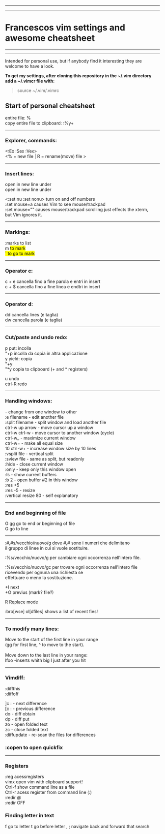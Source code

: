 ---------------------------------------------------------------------------
---------------------------------------------------------------------------

# Francescos vim settings and awesome cheatsheet 

---------------------------------------------------------------------------
---------------------------------------------------------------------------

Intended for personal use, but if anybody find it interesting they are welcome
to have a look.

__To get my settings, after cloning this repository in the ~/.vim directory add a ~/.vimcr file with:__  
> source ~/.vim/.vimrc


## Start of personal cheatsheet

entire file: %  
copy entire file to clipboard: :%y+  


---------------------------------------------------------------------------
### Explorer, commands:

<:Ex :Sex :Vex>		
<% = new file | R = rename(move) file >  

---------------------------------------------------------------------------
### Insert lines:
<o>	open in new line under  
<O>	open in new line under  


<:set nu :set nonu>		turn on and off numbers  
:set mouse=a   causes Vim to see mouse/trackpad   
:set mouse=""  causes mouse/trackpad scrolling just effects the xterm,  
	       but Vim ignores it.  




---------------------------------------------------------------------------
### Markings:

:marks 				to list  
m <mark> 			to mark  
` <mark>			to go to mark  

---------------------------------------------------------------------------
### Operator c:

c + e 		cancella fino a fine parola e entri in insert  
c + $ 		cancella fino a fine linea e endtri in insert  

---------------------------------------------------------------------------
### Operator d:

dd 		cancella lines (e taglia)  
dw 		cancella parola (e taglia)  

---------------------------------------------------------------------------
### Cut/paste and undo redo:

p 		put: incolla  
"+p 		incolla da copia in altra applicazione  
y 		yield: copia  
"+y  
"*y		copia to clipboard (+ and * registers)  
  
u		undo  
ctrl-R		redo  

---------------------------------------------------------------------------
### Handling windows:

 <ctrl-w> <ctrl-w> 	- change from one window to other  
 :e filename       	- edit another file  
 :split filename   	- split window and load another file  
 ctrl-w up arrow   	- move cursor up a window  
 ctrl-w ctrl-w     	- move cursor to another window (cycle)  
 ctrl-w_           	- maximize current window  
 ctrl-w=           	- make all equal size  
 10 ctrl-w+        	- increase window size by 10 lines  
 :vsplit file      	- vertical split  
 :sview file       	- same as split, but readonly  
 :hide             	- close current window  
 :only             	- keep only this window open  
 :ls               	- show current buffers  
 :b 2              	- open buffer #2 in this window  
 :res +5  
 :res -5		- resize  
 :vertical resize 80    - self explanatory  


---------------------------------------------------------------------------
### End and beginning of file

G gg  		go to end or beginning of file  
<number>G	go to line  

---------------------------------------------------------------------------


:#,#s/vecchio/nuovo/g  	dove #,# sono i numeri che delimitano  
                	il gruppo di linee in cui si vuole sostituire.  

:%s/vecchio/nuovo/g    	per cambiare ogni occorrenza nell'intero file.  

:%s/vecchio/nuovo/gc   	per trovare ogni occorrenza nell'intero file  
                       	ricevendo per ognuna una richiesta se  
			effettuare o meno la sostituzione.  


<ctrl>+I		next  
<ctrl>+O		previus (mark? file?)  

R 			Replace mode  

:bro[wse] ol[dfiles]	shows a list of recent fies!  

---------------------------------------------------------------------------
### To modify many lines:

Move to the start of the first line in your range  
(gg for first line, ^ to move to the start).  
<C-V>  
Move down to the last line in your range:  
Ifoo<ESC>     -inserts whith big I just after you hit <ESC>  

---------------------------------------------------------------------------
### Vimdiff:


:diffthis  
:diffoff  

]c :        - next difference  
[c :        - previous difference  
do          - diff obtain  
dp          - diff put  
zo          - open folded text  
zc          - close folded text  
:diffupdate - re-scan the files for differences  

### :copen   to open quickfix

---------------------------------------------------------------------------
### Registers

:reg     acessregisters  
vimx     open vim with clipboard support!  
Ctrl-f   show command line as a file  
Ctrl-r   acess register from command line (:)  
:redir @<register>   
:redir OFF  

### Finding letter in text

f<letter>       go to letter
t<letter>       go before letter
,  ;            navigate back and forward that search
